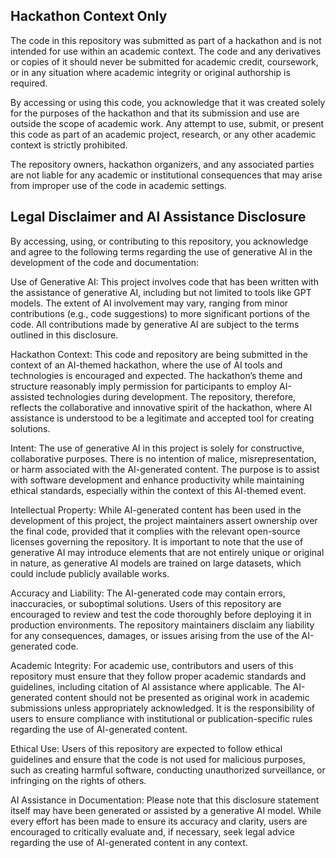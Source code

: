 ## Hackathon Context Only
The code in this repository was submitted as part of a hackathon and is not intended for use within an academic context. The code and any derivatives or copies of it should never be submitted for academic credit, coursework, or in any situation where academic integrity or original authorship is required.

By accessing or using this code, you acknowledge that it was created solely for the purposes of the hackathon and that its submission and use are outside the scope of academic work. Any attempt to use, submit, or present this code as part of an academic project, research, or any other academic context is strictly prohibited.

The repository owners, hackathon organizers, and any associated parties are not liable for any academic or institutional consequences that may arise from improper use of the code in academic settings.

## Legal Disclaimer and AI Assistance Disclosure

By accessing, using, or contributing to this repository, you acknowledge and agree to the following terms regarding the use of generative AI in the development of the code and documentation:

Use of Generative AI: This project involves code that has been written with the assistance of generative AI, including but not limited to tools like GPT models. The extent of AI involvement may vary, ranging from minor contributions (e.g., code suggestions) to more significant portions of the code. All contributions made by generative AI are subject to the terms outlined in this disclosure.

Hackathon Context: This code and repository are being submitted in the context of an AI-themed hackathon, where the use of AI tools and technologies is encouraged and expected. The hackathon’s theme and structure reasonably imply permission for participants to employ AI-assisted technologies during development. The repository, therefore, reflects the collaborative and innovative spirit of the hackathon, where AI assistance is understood to be a legitimate and accepted tool for creating solutions.

Intent: The use of generative AI in this project is solely for constructive, collaborative purposes. There is no intention of malice, misrepresentation, or harm associated with the AI-generated content. The purpose is to assist with software development and enhance productivity while maintaining ethical standards, especially within the context of this AI-themed event.

Intellectual Property: While AI-generated content has been used in the development of this project, the project maintainers assert ownership over the final code, provided that it complies with the relevant open-source licenses governing the repository. It is important to note that the use of generative AI may introduce elements that are not entirely unique or original in nature, as generative AI models are trained on large datasets, which could include publicly available works.

Accuracy and Liability: The AI-generated code may contain errors, inaccuracies, or suboptimal solutions. Users of this repository are encouraged to review and test the code thoroughly before deploying it in production environments. The repository maintainers disclaim any liability for any consequences, damages, or issues arising from the use of the AI-generated code.

Academic Integrity: For academic use, contributors and users of this repository must ensure that they follow proper academic standards and guidelines, including citation of AI assistance where applicable. The AI-generated content should not be presented as original work in academic submissions unless appropriately acknowledged. It is the responsibility of users to ensure compliance with institutional or publication-specific rules regarding the use of AI-generated content.

Ethical Use: Users of this repository are expected to follow ethical guidelines and ensure that the code is not used for malicious purposes, such as creating harmful software, conducting unauthorized surveillance, or infringing on the rights of others.

AI Assistance in Documentation: Please note that this disclosure statement itself may have been generated or assisted by a generative AI model. While every effort has been made to ensure its accuracy and clarity, users are encouraged to critically evaluate and, if necessary, seek legal advice regarding the use of AI-generated content in any context.

